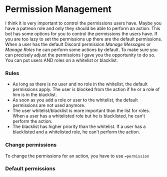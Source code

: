 # Permission Management
I think it is very important to control the permissions users have. Maybe you have a patreon role and only they should be able to perform an action.
This bot has some options for you to control the permissions the users have.
If you are too lazy to set the permissions up there are the default permissions. When a user has the default Discord permission *Manage Messages* or *Manage Roles* he can perform some actions by default.
To make sure you can precisely adjust the permissions I gave you the opportunity to do so. You can put users AND roles on a whitelist or blacklist.

### Rules

* As long as there is no user and no role in the whitelist, the default permissions apply. The user is blocked from the action if he or a role of him is in the blacklist.
* As soon as you add a role or user to the whitelist, the default permissions are not used anymore.
* The user whitelist/blacklist is more important than the list for roles. When a user has a whitelisted role but he is blacklisted, he can't perform the action.
* The blacklist has higher priority than the whitelist. If a user has a blacklisted and a whitelisted role, he can't perform the action.

### Change permissions
To change the permissions for an action, you have to use `=permission`

### Default permissions

